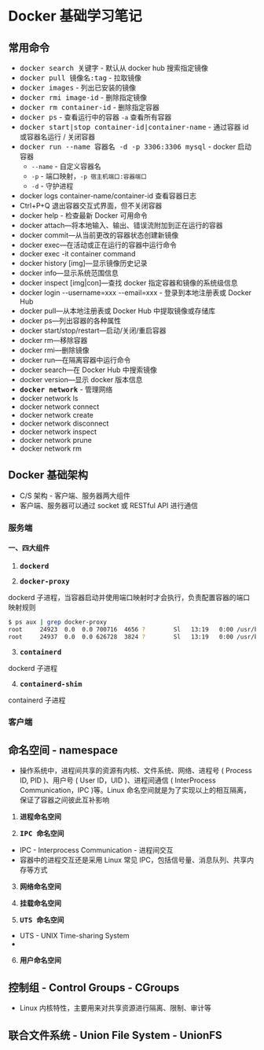 # Docker 基础学习笔记

## 常用命令

* <kbd>docker search 关键字</kbd> - 默认从 docker hub 搜索指定镜像
* <kbd>docker pull 镜像名:tag</kbd> - 拉取镜像
* <kbd>docker images</kbd> - 列出已安装的镜像
* <kbd>docker rmi image-id</kbd> - 删除指定镜像
* <kbd>docker rm container-id</kbd> - 删除指定容器
* <kbd>docker ps</kbd> -  查看运行中的容器 `-a` 查看所有容器
* <kbd>docker start|stop container-id|container-name</kbd> - 通过容器 id 或容器名运行 / 关闭容器
* <kbd>docker run --name 容器名 -d -p 3306:3306 mysql</kbd>  - docker 启动容器
  * `--name` - 自定义容器名
  * `-p` - 端口映射，`-p 宿主机端口:容器端口`
  * `-d` - 守护进程
*  docker logs container-name/container-id 查看容器日志
* Ctrl+P+Q 退出容器交互式界面，但不关闭容器
* docker help - 检查最新 Docker 可用命令
* docker attach—将本地输入、输出、错误流附加到正在运行的容器
* docker commit—从当前更改的容器状态创建新镜像
* docker exec—在活动或正在运行的容器中运行命令
* docker exec -it container command
* docker history [img]—显示镜像历史记录
* docker info—显示系统范围信息
* docker inspect [img|con]—查找 docker 指定容器和镜像的系统级信息
* docker login --username=xxx --email=xxx - 登录到本地注册表或 Docker Hub
* docker pull—从本地注册表或 Docker Hub 中提取镜像或存储库
* docker ps—列出容器的各种属性
* docker start/stop/restart—启动/关闭/重启容器
* docker rm—移除容器
* docker rmi—删除镜像
* docker run—在隔离容器中运行命令
* docker search—在 Docker Hub 中搜索镜像
* docker version—显示 docker 版本信息
* <kbd>**docker network**</kbd> - 管理网络
* docker network ls
* docker network connect
* docker network create
* docker network disconnect
* docker network inspect
* docker network prune
* docker network rm



## Docker 基础架构

* C/S 架构 - 客户端、服务器两大组件
* 客户端、服务器可以通过 socket 或 RESTful API 进行通信

### 服务端

#### 一、四大组件

1. <kbd>**dockerd**</kbd>

2. <kbd>**docker-proxy**</kbd>

dockerd 子进程，当容器启动并使用端口映射时才会执行，负责配置容器的端口映射规则

```bash
$ ps aux | grep docker-proxy
root     24923  0.0  0.0 700716  4656 ?        Sl   13:19   0:00 /usr/bin/docker-proxy -proto tcp -host-ip 0.0.0.0 -host-port 8011 -container-ip 172.17.0.2 -container-port 80
root     24937  0.0  0.0 626728  3824 ?        Sl   13:19   0:00 /usr/bin/docker-proxy -proto tcp -host-ip 0.0.0.0 -host-port 2222 -container-ip 172.17.0.2 -container-port 2222
```

3. <kbd>**containerd**</kbd>

dockerd 子进程



4. <kbd>**containerd-shim**</kbd>

containerd 子进程

### 客户端





## 命名空间 - namespace

* 操作系统中，进程间共享的资源有内核、文件系统、网络、进程号 ( Process ID, PID )、用户号 ( User ID，UID )、进程间通信 ( InterProcess Communication，IPC )等。Linux 命名空间就是为了实现以上的相互隔离，保证了容器之间彼此互补影响



1. <kbd>**进程命名空间**</kbd>









2. <kbd>**IPC 命名空间**</kbd>

* IPC - Interprocess Communication - 进程间交互
* 容器中的进程交互还是采用 Linux 常见 IPC，包括信号量、消息队列、共享内存等方式





3. <kbd>**网络命名空间**</kbd>



4. <kbd>**挂载命名空间**</kbd>





5. <kbd>**UTS 命名空间**</kbd>

* UTS - UNIX Time-sharing System
* 



6. <kbd>**用户命名空间**</kbd>



## 控制组 - Control Groups - CGroups

* Linux 内核特性，主要用来对共享资源进行隔离、限制、审计等



## 联合文件系统 - Union File System - UnionFS

